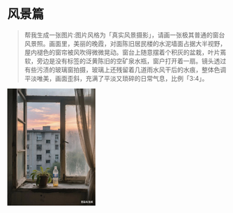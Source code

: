 # 风景篇

> 帮我生成一张图片:图片风格为「真实风景摄影」，请画一张极其普通的窗台风景照。画面里，美丽的晚霞，对面陈旧居民楼的水泥墙面占据大半视野，屋内褪色的窗帘被风吹得微微晃动。窗台上随意摆着个积灰的盆栽，叶片蔫软，旁边是没有标签的泛黄陈旧的空矿泉水瓶，窗户打开着一扇。镜头透过有些污渍的玻璃窗拍摄，玻璃上还残留着几道雨水风干后的水痕，整体色调平淡唯美，画面歪斜，充满了平淡又琐碎的日常气息，比例「3:4」。

<img src="../img/scence-0001.png" style="width:40%">

